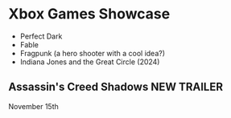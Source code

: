 # Xbox Games Showcase

- Perfect Dark
- Fable
- Fragpunk (a hero shooter with a cool idea?)
- Indiana Jones and the Great Circle (2024)

## Assassin's Creed Shadows NEW TRAILER

November 15th
